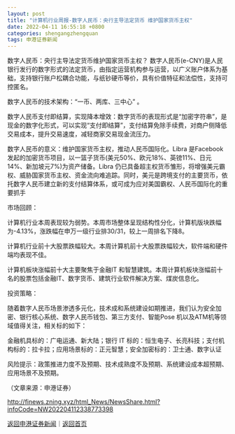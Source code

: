 ```yaml
---
layout: post
title: "计算机行业周报-数字人民币：央行主导法定货币 维护国家货币主权"
date: 2022-04-11 16:55:18 +0800
categories: shengangzhengquan
tags: 申港证券新闻
---
```

<p>数字人民币：央行主导法定货币维护国家货币主权？ 数字人民币(e-CNY)是人民银行发行的数字形式的法定货币，由指定运营机构参与运营，以广义账户体系为基础，支持银行账户松耦合功能，与纸钞硬币等价，具有价值特征和法偿性，支持可控匿名。</p><p>数字人民币的技术架构：“一币、两库、三中心” 。</p><p>数字人民币支付即结算，实现降本增效：数字货币的表现形式是“加密字符串”，是现金的数字化形式，可以实现“支付即结算”，支付结算免除手续费，对商户侧降低交易成本，提升交易速度，减轻商家交易现金流压力。</p><p>数字人民币的意义：维护国家货币主权，推动人民币国际化。Libra 是Facebook 发起的加密货币项目，以一篮子货币(美元50%、欧元18%、英镑11%、日元14%、新加坡元7%)为资产储备。Libra 仍已具备超主权货币雏形，将增强美元霸权、威胁国家货币主权、资金流向难追踪。同时，美元是跨境支付的主要货币，依托数字人民币建立新的支付结算体系，或可成为应对美国霸权、人民币国际化的重要抓手</p><p>市场回顾：</p><p>计算机行业本周表现较为弱势。本周市场整体呈现结构性分化，计算机版块跌幅为-4.13%，涨跌幅在申万一级行业排30/31，较上一周排名下降8。</p><p>计算机行业前十大股票跌幅较大。本周计算机前十大股票跌幅较大，软件端和硬件端均表现不佳。</p><p>计算机板块涨幅前十大主要聚焦于金融IT 和智慧建筑。本周计算机板块涨幅前十名的股票包括金融IT、数字货币、建筑行业软件解决方案、煤炭信息化。</p><p>投资策略：</p><p>随着数字人民币场景渗透多元化，技术成和系统建设如期推进，我们认为安全加密、银行核心系统、数字人民币钱包、第三方支付、智能Pose 机以及ATM机等领域值得关注，相关标的如下：</p><p>金融机具标的：广电运通、新大陆；银行 IT 标的：恒生电子、长亮科技；支付机构标的：拉卡拉；应用场景标的：正元智慧；安全加密标的：卫士通、数字认证</p><p>风险提示：政策推进力度不及预期、技术成熟度不及预期、系统建设成本超预期、应用场景不及预期。</p><p class="em_media">（文章来源：申港证券）</p>

<http://finews.zning.xyz/html_News/NewsShare.html?infoCode=NW202204112338773398>

[返回申港证券新闻](//finews.withounder.com/category/shengangzhengquan.html)｜[返回首页](//finews.withounder.com/)